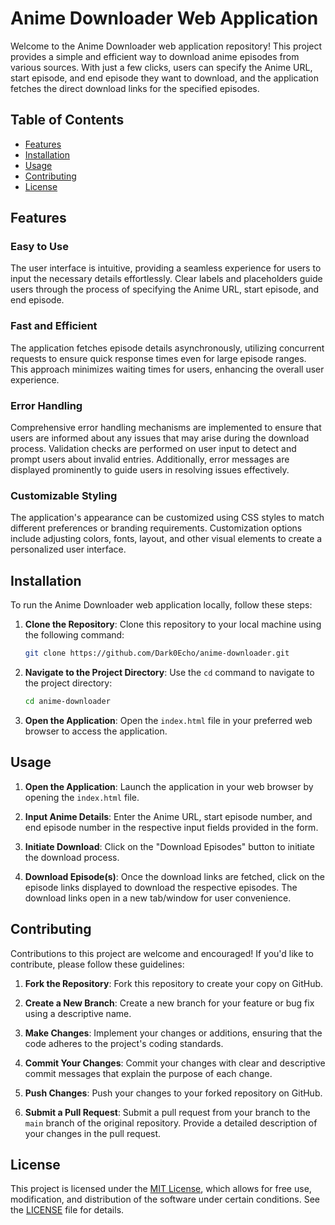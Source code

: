 # Anime Downloader Web Application

Welcome to the Anime Downloader web application repository! This project provides a simple and efficient way to download anime episodes from various sources. With just a few clicks, users can specify the Anime URL, start episode, and end episode they want to download, and the application fetches the direct download links for the specified episodes.

## Table of Contents

- [Features](#features)
- [Installation](#installation)
- [Usage](#usage)
- [Contributing](#contributing)
- [License](#license)

## Features

### Easy to Use
The user interface is intuitive, providing a seamless experience for users to input the necessary details effortlessly. Clear labels and placeholders guide users through the process of specifying the Anime URL, start episode, and end episode.

### Fast and Efficient
The application fetches episode details asynchronously, utilizing concurrent requests to ensure quick response times even for large episode ranges. This approach minimizes waiting times for users, enhancing the overall user experience.

### Error Handling
Comprehensive error handling mechanisms are implemented to ensure that users are informed about any issues that may arise during the download process. Validation checks are performed on user input to detect and prompt users about invalid entries. Additionally, error messages are displayed prominently to guide users in resolving issues effectively.

### Customizable Styling
The application's appearance can be customized using CSS styles to match different preferences or branding requirements. Customization options include adjusting colors, fonts, layout, and other visual elements to create a personalized user interface.

## Installation

To run the Anime Downloader web application locally, follow these steps:

1. **Clone the Repository**: Clone this repository to your local machine using the following command:

   ```bash
   git clone https://github.com/Dark0Echo/anime-downloader.git
   ```

2. **Navigate to the Project Directory**: Use the `cd` command to navigate to the project directory:

   ```bash
   cd anime-downloader
   ```

3. **Open the Application**: Open the `index.html` file in your preferred web browser to access the application.

## Usage

1. **Open the Application**: Launch the application in your web browser by opening the `index.html` file.
   
2. **Input Anime Details**: Enter the Anime URL, start episode number, and end episode number in the respective input fields provided in the form.

3. **Initiate Download**: Click on the "Download Episodes" button to initiate the download process.

4. **Download Episode(s)**: Once the download links are fetched, click on the episode links displayed to download the respective episodes. The download links open in a new tab/window for user convenience.

## Contributing

Contributions to this project are welcome and encouraged! If you'd like to contribute, please follow these guidelines:

1. **Fork the Repository**: Fork this repository to create your copy on GitHub.
   
2. **Create a New Branch**: Create a new branch for your feature or bug fix using a descriptive name.

3. **Make Changes**: Implement your changes or additions, ensuring that the code adheres to the project's coding standards.

4. **Commit Your Changes**: Commit your changes with clear and descriptive commit messages that explain the purpose of each change.

5. **Push Changes**: Push your changes to your forked repository on GitHub.

6. **Submit a Pull Request**: Submit a pull request from your branch to the `main` branch of the original repository. Provide a detailed description of your changes in the pull request.

## License

This project is licensed under the [MIT License](LICENSE), which allows for free use, modification, and distribution of the software under certain conditions. See the [LICENSE](LICENSE) file for details.
